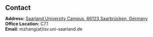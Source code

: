 <h1 id="contact"></h1>

<h2 style="margin: 60px 0px 10px;">Contact</h2>

<p><strong>Address:</strong> <a href="https://www.google.com/maps/place/%E6%B2%99%E5%B0%94%E5%A4%A7%E5%AD%A6/@49.255122,7.0383765,17z/data=!4m6!3m5!1s0x4795b65faad2ce4f:0xdf77444e039a71b1!8m2!3d49.255122!4d7.0409514!16zL20vMDlkbWRk?entry=ttu">Saarland University Campus, 66123 Saarbrücken, Germany</a>
<br />
<strong>Office Location:</strong> C7.1
<br />
<strong>Email:</strong> <email>mzhang(at)lsv.uni-saarland.de</email> 
<br />